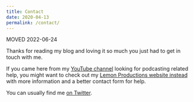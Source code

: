 ```yaml
---
title: Contact
date: 2020-04-13
permalink: /contact/
---
```


MOVED 2022-06-24

Thanks for reading my blog and loving it so much you just had to get in touch with me.

If you came here from my <a href="https://www.youtube.com/c/lemonproductionsca">YouTube channel</a> looking for podcasting related help, you might want to check out my <a href="https://www.lemonproductions.ca/contact/">Lemon Productions website instead</a> with more information and a better contact form for help.

You can usually find me [on Twitter](https://twitter.com/ichris).